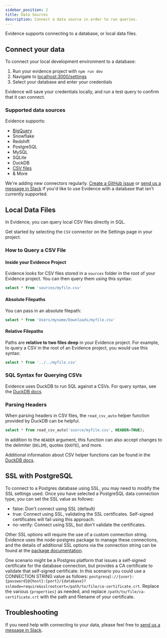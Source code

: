 ```yaml
---
sidebar_position: 2
title: Data Sources
description: Connect a data source in order to run queries.
---
```


Evidence supports connecting to a database, or local data files.

## Connect your data

To connect your local development environment to a database:

1. Run your evidence project with `npm run dev`
1. Navigate to [localhost:3000/settings](http://localhost:3000/settings)
1. Select your database and enter your credentials

Evidence will save your credentials locally, and run a test query to confirm that it can connect.

### Supported data sources

Evidence supports:

- [BigQuery](/guides/bigquery)
- Snowflake
- Redshift
- PostgreSQL
- MySQL
- SQLite
- DuckDB
- [CSV files](#local-data-files)
- & More

We're adding new connectors regularly. [Create a GitHub issue](https://github.com/evidence-dev/evidence/issues) or [send us a message in Slack](https://join.slack.com/t/evidencedev/shared_invite/zt-uda6wp6a-hP6Qyz0LUOddwpXW5qG03Q) if you'd like to use Evidence with a database that isn't currently supported.

## Local Data Files

In Evidence, you can query local CSV files directly in SQL.

Get started by selecting the `CSV` connector on the Settings page in your project.

### How to Query a CSV File

#### Inside your Evidence Project

Evidence looks for CSV files stored in a `sources` folder in the root of your Evidence project. You can then query them using this syntax:

```sql
select * from 'sources/myfile.csv'
```

#### Absolute Filepaths

You can pass in an absolute filepath:

```sql
select * from 'Users/myname/Downloads/myfile.csv'
```

#### Relative Filepaths

Paths are **relative to two files deep** in your Evidence project. For example, to query a CSV in the root of an Evidence project, you would use this syntax:

```sql
select * from '../../myfile.csv'
```

### SQL Syntax for Querying CSVs

Evidence uses DuckDB to run SQL against a CSVs. For query syntax, see the [DuckDB docs](https://duckdb.org/docs/sql/query_syntax/select).

### Parsing Headers

When parsing headers in CSV files, the `read_csv_auto` helper function provided by DuckDB can be helpful.

```sql
select * from read_csv_auto('source/myfile.csv', HEADER=TRUE);
```

In addition to the `HEADER` argument, this function can also accept changes to the delimiter (`DELIM`), quotes (`QUOTE`), and more.

Additional information about CSV helper functions can be found in the [DuckDB docs](https://duckdb.org/docs/data/csv).

## SSL with PostgreSQL

To connect to a Postgres database using SSL, you may need to modify the SSL settings used. Once you have selected a PostgreSQL data connection type, you can set the SSL value as follows:
 - false: Don't connect using SSL (default)
 - true: Connect using SSL, validating the SSL certificates. Self-signed certificates will fail using this approach.
 - no-verify: Connect using SSL, but don't validate the certificates.

Other SSL options will require the use of a custom connection string. Evidence uses the node-postgres package to manage these connections, and the details of additional SSL options via the connection string can be found at the [package documentation](https://node-postgres.com/features/ssl).

One scenario might be a Postgres platform that issues a self-signed certificate for the database connection, but provides a CA certificate to validate that self-signed certificate. In this scenario you could use a CONNECTION STRING value as follows: `postgresql://{user}:{password}@{host}:{port}/{database}?sslmode=require&sslrootcert=/path/to/file/ca-certificate.crt`. Replace the various `{properties}` as needed, and replace `/path/to/file/ca-certificate.crt` with the path and filename of your certificate.

## Troubleshooting

If you need help with connecting to your data, please feel free to [send us a message in Slack](https://join.slack.com/t/evidencedev/shared_invite/zt-uda6wp6a-hP6Qyz0LUOddwpXW5qG03Q).
